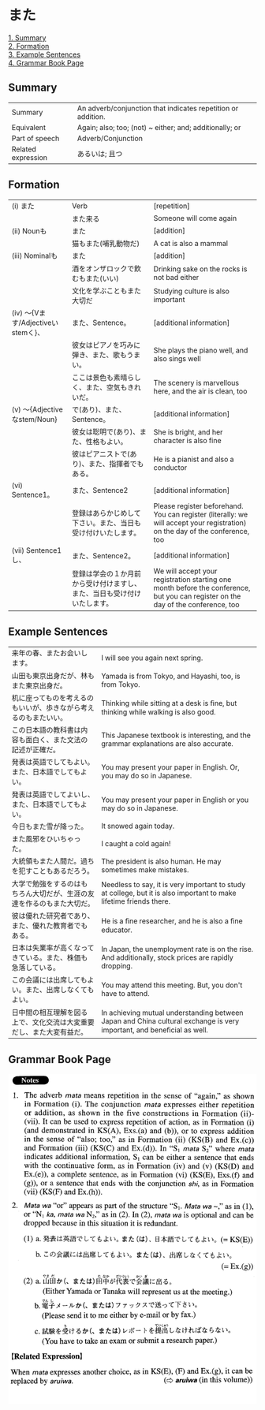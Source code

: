 # また

[1. Summary](#summary)<br>
[2. Formation](#formation)<br>
[3. Example Sentences](#example-sentences)<br>
[4. Grammar Book Page](#grammar-book-page)<br>


## Summary

<table><tr>   <td>Summary</td>   <td>An adverb/conjunction that indicates repetition or addition.</td></tr><tr>   <td>Equivalent</td>   <td>Again; also; too; (not) ~ either; and; additionally; or</td></tr><tr>   <td>Part of speech</td>   <td>Adverb/Conjunction</td></tr><tr>   <td>Related expression</td>   <td>あるいは; 且つ</td></tr></table>

## Formation

<table class="table"><tbody><tr class="tr head"><td class="td"><span class="numbers">(i)</span> <span class="concept">また</span></td><td class="td"><span class="concept"></span><span>Verb</span></td><td class="td"><span>[repetition]</span></td></tr><tr class="tr"><td class="td"></td><td class="td"><span class="concept">また</span><span>来る</span></td><td class="td"><span>Someone will come again</span></td></tr><tr class="tr head"><td class="td"><span class="numbers">(ii)</span> <span class="bold">Nounも</span></td><td class="td"><span class="concept">また</span></td><td class="td"><span>[addition]</span></td></tr><tr class="tr"><td class="td"></td><td class="td"><span>猫も</span><span class="concept">また</span><span>(哺乳動物だ)</span> </td><td class="td"><span>A cat is also a mammal</span></td></tr><tr class="tr head"><td class="td"><span class="numbers">(iii)</span> <span class="bold">Nominalも</span></td><td class="td"><span class="concept">また</span></td><td class="td"><span>[addition]</span></td></tr><tr class="tr"><td class="td"></td><td class="td"><span>酒をオンザロックで飲むも</span><span class="concept">また</span><span>(いい)</span> </td><td class="td"><span>Drinking sake on the rocks is not bad either</span></td></tr><tr class="tr"><td class="td"></td><td class="td"><span>文化を学ぶことも</span><span class="concept">また</span><span>大切だ</span></td><td class="td"><span>Studying culture is also important</span></td></tr><tr class="tr head"><td class="td"><span class="numbers">(iv)</span> <span class="bold">～{Vます/Adjectiveいstemく}、</span></td><td class="td"><span class="concept">また</span><span>、Sentence。</span></td><td class="td"><span>[additional information]</span></td></tr><tr class="tr"><td class="td"></td><td class="td"><span>彼女はピアノを巧みに弾き、</span><span class="concept">また</span><span>、歌もうまい。</span></td><td class="td"><span>She plays the piano well, and also sings well</span></td></tr><tr class="tr"><td class="td"></td><td class="td"><span>ここは景色も素晴らしく、</span><span class="concept">また</span><span>、空気もきれいだ。</span></td><td class="td"><span>The scenery is marvellous here, and the air is clean, too</span></td></tr><tr class="tr head"><td class="td"><span class="numbers">(v)</span> <span class="bold">～{Adjectiveなstem/Noun}</span></td><td class="td"><span>で(あり)、</span><span class="concept">また</span><span>、Sentence。</span></td><td class="td"><span>[additional information]</span></td></tr><tr class="tr"><td class="td"></td><td class="td"><span>彼女は聡明で(あり)、</span><span class="concept">また</span><span>、性格もよい。</span></td><td class="td"><span>She is bright, and her character is also fine</span></td></tr><tr class="tr"><td class="td"></td><td class="td"><span>彼はピアニストで(あり)、</span><span class="concept">また</span><span>、指揮者でもある。</span></td><td class="td"><span>He is a pianist and also a conductor</span></td></tr><tr class="tr head"><td class="td"><span class="numbers">(vi)</span> <span class="bold">Sentence1。</span></td><td class="td"><span class="concept">また</span><span>、Sentence2</span></td><td class="td"><span>[additional information]</span></td></tr><tr class="tr"><td class="td"></td><td class="td"><span>登録はあらかじめして下さい。</span><span class="concept">また</span><span>、当日も受け付けいたします。</span></td><td class="td"><span>Please register beforehand. You can register (literally: we will accept your registration) on the day of the conference, too</span></td></tr><tr class="tr head"><td class="td"><span class="numbers">(vii)</span> <span class="bold">Sentence1し、</span></td><td class="td"><span class="concept">また</span><span>、Sentence2。</span></td><td class="td"><span>[additional information]</span></td></tr><tr class="tr"><td class="td"></td><td class="td"><span>登録は学会の１か月前から受け付けますし、</span><span class="concept">また</span><span>、当日も受け付けいたします。</span></td><td class="td"><span>We will accept your registration starting one month before the conference, but you can register on the day of the conference, too</span></td></tr></tbody></table>

## Example Sentences

<table><tr>   <td>来年の春、またお会いします。</td>   <td>I will see you again next spring.</td></tr><tr>   <td>山田も東京出身だが、林もまた東京出身だ。</td>   <td>Yamada is from Tokyo, and Hayashi, too, is from Tokyo.</td></tr><tr>   <td>机に座ってものを考えるのもいいが、歩きながら考えるのもまたいい。</td>   <td>Thinking while sitting at a desk is ﬁne, but thinking while walking is also good.</td></tr><tr>   <td>この日本語の教科書は内容も面白く、また文法の記述が正確だ。</td>   <td>This Japanese textbook is interesting, and the grammar explanations are also accurate.</td></tr><tr>   <td>発表は英語でしてもよい。また、日本語でしてもよい。</td>   <td>You may present your paper in English. Or, you may do so in Japanese.</td></tr><tr>   <td>発表は英語でしてよいし、また、日本語でしてもよい。</td>   <td>You may present your paper in English or you may do so in Japanese.</td></tr><tr>   <td>今日もまた雪が降った。</td>   <td>It snowed again today.</td></tr><tr>   <td>また風邪をひいちゃった。</td>   <td>I caught a cold again!</td></tr><tr>   <td>大統領もまた人間だ。過ちを犯すこともあるだろう。</td>   <td>The president is also human. He may sometimes make mistakes.</td></tr><tr>   <td>大学で勉強をするのはもちろん大切だが、生涯の友達を作るのもまた大切だ。</td>   <td>Needless to say, it is very important to study at college, but it is also important to make lifetime friends there.</td></tr><tr>   <td>彼は優れた研究者であり、また、優れた教育者でもある。</td>   <td>He is a ﬁne researcher, and he is also a ﬁne educator.</td></tr><tr>   <td>日本は失業率が高くなってきている。また、株価も急落している。</td>   <td>In Japan, the unemployment rate is on the rise. And additionally, stock prices are rapidly dropping.</td></tr><tr>   <td>この会議には出席してもよい。また、出席しなくてもよい。</td>   <td>You may attend this meeting. But, you don't have to attend.</td></tr><tr>   <td>日中間の相互理解を図る上で、文化交流は大変重要だし、また大変有益だ。</td>   <td>In achieving mutual understanding between Japan and China cultural exchange is very important, and beneﬁcial as well.</td></tr></table>

## Grammar Book Page

![](../img/Advancedまた.png)

